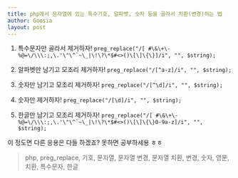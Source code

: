 ```yaml
---
title: php에서 문자열에 있는 특수기호, 알파벳, 숫자 등을 골라서 치환(변경)하는 법
author: Goosia
layout: post
---
```


1. 특수문자만 골라서 제거하자!
```preg_replace("/[ #\&\+\-%@=\/\\\:;,\.'\"\^`~\_|\!\?\*$#<>()\[\]\{\}]/i", "", $string);```

2. 알파벳만 남기고 모조리 제거하자!
```preg_replace("/[^a-z]/i", "", $string);```

3. 숫자만 남기고 모조리 제거하자!
```preg_replace("/[^\d]/i", "", $string);```

4. 숫자만 제거하자!
```preg_replace("/[\d]/i", "", $string);```

5. 한글만 남기고 모조리 제거하자!
```preg_replace("/[ #\&\+\-%@=\/\\\:;,\.'\"\^`~\_|\!\?\*$#<>()\[\]\{\}0-9a-z]/i", "", $string);```

이 정도면 다른 응용은 다들 하겠죠?
못하면 공부하세용 ㅎㅎ

<blockquote>php, preg_replace, 기호, 문자열, 문자열 변경, 문자열 치환, 변경, 숫자, 영문, 치환, 특수문자, 한글</blockquote>